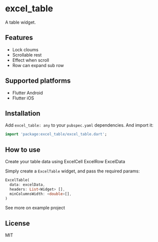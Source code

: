 # excel_table

A table widget.

## Features 

* Lock cloums 
* Scrollable rest
* Effect when scroll
* Row can expand sub row

## Supported platforms

* Flutter Android
* Flutter iOS
## Installation

Add `excel_table: any` to your `pubspec.yaml` dependencies. And import it:

```dart
import 'package:excel_table/excel_table.dart';
```

## How to use

Create your table data using
ExcelCell
ExcelRow
ExcelData

Simply create a `ExcelTable` widget, and pass the required params:

```dart
ExcelTable(
  data: excelData,
  headers: List<Widget> [],
  minColumnsWidth: <double>[],
)
```
See more on example project
## License

MIT
